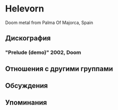 # Helevorn

Doom metal from Palma Of Majorca, Spain

## Дискография

### "Prelude (demo)" 2002, Doom




## Отношения с другими группами


## Обсуждения


## Упоминания

